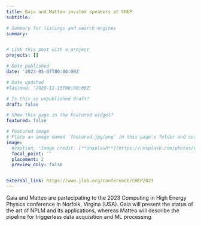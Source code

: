```yaml
---
title: Gaia and Matteo invited speakers at CHEP
subtitle: 

# Summary for listings and search engines
summary: 


# Link this post with a project
projects: []

# Date published
date: '2023-05-07T00:00:00Z'

# Date updated
#lastmod: '2020-12-13T00:00:00Z'

# Is this an unpublished draft?
draft: false

# Show this page in the Featured widget?
featured: false

# Featured image
# Place an image named `featured.jpg/png` in this page's folder and customize its options here.
image:
  #caption: 'Image credit: [**Unsplash**](https://unsplash.com/photos/CpkOjOcXdUY)'
  focal_point: ''
  placement: 2
  preview_only: false


external_link: https://www.jlab.org/conference/CHEP2023
---
```


Gaia and Matteo are partecipating to the 2023 Computing in High Energy
Physics conference in Norfolk, Virgina (USA). Gaia will present the
status of the art of NPLM and its applications, whereas Matteo will describe the
pipeline for triggerless data acquisition and ML processing
